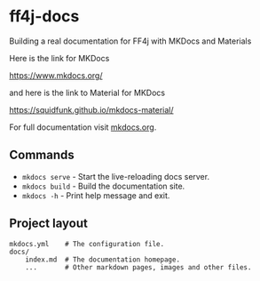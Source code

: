 # ff4j-docs
Building a real documentation for FF4j with MKDocs and Materials

Here is the link for MKDocs

https://www.mkdocs.org/

and here is the link to Material for MKDocs

https://squidfunk.github.io/mkdocs-material/


For full documentation visit [mkdocs.org](https://www.mkdocs.org).

## Commands

* `mkdocs serve` - Start the live-reloading docs server.
* `mkdocs build` - Build the documentation site.
* `mkdocs -h` - Print help message and exit.

## Project layout

    mkdocs.yml    # The configuration file.
    docs/
        index.md  # The documentation homepage.
        ...       # Other markdown pages, images and other files.

